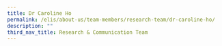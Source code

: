 ```yaml
---
title: Dr Caroline Ho
permalink: /elis/about-us/team-members/research-team/dr-caroline-ho/
description: ""
third_nav_title: Research & Communication Team
---
```


